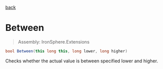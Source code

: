 ﻿

[back](/IronSphere.Extensions/types/LongExtension)

# Between

> Assembly: IronSphere.Extensions

```csharp
bool Between(this long this, long lower, long higher)
```

Checks whether the actual value is between specified lower and higher.

 